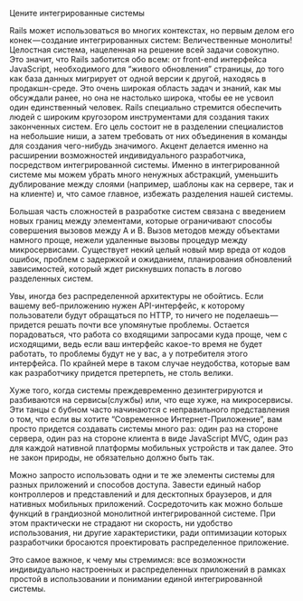 Цените интегрированные системы

Rails может использоваться во многих контекстах, но первым делом его конек — создание интегрированных систем: Величественные монолиты! Целостная система, нацеленная на решение всей задачи совокупно. Это значит, что Rails заботится обо всем: от front-end интерфейса JavaScript, необходимого для “живого обновления” страницы, до того как база данных мигрирует от одной версии к другой, находясь в продакшн-среде.
Это очень широкая область задач и знаний, как мы обсуждали ранее, но она не настолько широка, чтобы ее не усвоил один единственный человек. Rails специально стремится обеспечить людей с широким кругозором инструментами для создания таких законченных систем. Его цель состоит не в разделении специалистов на небольшие ниши, а затем требовать от них объединения в команды для создания чего-нибудь значимого.
Акцент делается именно на расширении возможностей индивидуального разработчика, посредством интегрированной системы. Именно в интегрированной системе мы можем убрать много ненужных абстракций, уменьшить дублирование между слоями (например, шаблоны как на сервере, так и на клиенте) и, что самое главное, избежать разделения нашей системы.

Большая часть сложностей в разработке систем связана с введением новых границ между элементами, которые ограничивают способы совершения вызовов между A и B. Вызов методов между объектами намного проще, нежели удаленные вызовы процедур между микросервисами. Существует некий целый новый мир вреда от кодов ошибок, проблем с задержкой и ожиданием, планирования обновлений зависимостей, который ждет рискнувших попасть в логово разделенных систем.

Увы, иногда без распределенной архитектуры не обойтись. Если вашему веб-приложению нужен API-интерфейс, к которому пользователи будут обращаться по HTTP, то ничего не поделаешь — придется решать почти все упомянутые проблемы. Остается порадоваться, что работа со входящими запросами куда проще, чем с исходящими, ведь если ваш интерфейс какое-то время не будет работать, то проблемы будут не у вас, а у потребителя этого интерфейса. По крайней мере в таком случае неудобства, которые вам как разработчику придется претерпеть, не столь велики.

Хуже того, когда системы преждевременно дезинтегрируются и разбиваются на сервисы(службы) или, что еще хуже, на микросервисы. Эти танцы с бубном часто начинаются с неправильного представления о том, что если вы хотите “Современное Интернет-Приложение”, вам просто придется создавать системы много раз: один раз на стороне сервера, один раз на стороне клиента в виде JavaScript MVC, один раз для каждой нативной платформы мобильных устройств и так далее. Это не закон природы, не обязательно должно быть так.

Можно запросто использовать одни и те же элементы системы для разных приложений и способов доступа. Завести единый набор контроллеров и представлений и для десктопных браузеров, и для нативных мобильных приложений. Сосредоточить как можно больше функций в грандиозной монолитной интегрированной системе.
При этом практически не страдают ни скорость, ни удобство использования, ни другие характеристики, ради оптимизации которых разработчики бросаются проектировать распределенное приложение.

Это самое важное, к чему мы стремимся: все возможности индивидуально настроенных и распределенных приложений в рамках простой в использовании и понимании единой интегрированной системы.